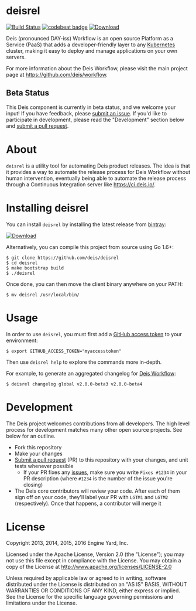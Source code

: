 # deisrel

[![Build Status](https://travis-ci.org/deis/deisrel.svg?branch=master)](https://travis-ci.org/deis/deisrel)
[![codebeat badge](https://codebeat.co/badges/46e06b60-7e4c-4daf-875b-c7c07ee56035)](https://codebeat.co/projects/github-com-deis-deisrel)
[![Download](https://api.bintray.com/packages/deis/deisci/deisrel/images/download.svg) ](https://bintray.com/deis/deisci/deisrel/_latestVersion)

Deis (pronounced DAY-iss) Workflow is an open source Platform as a Service (PaaS) that adds a
developer-friendly layer to any [Kubernetes](http://kubernetes.io) cluster, making it easy to
deploy and manage applications on your own servers.

For more information about the Deis Workflow, please visit the main project page at
<https://github.com/deis/workflow>.

## Beta Status

This Deis component is currently in beta status, and we welcome your input! If you have feedback,
please [submit an issue][issues]. If you'd like to participate in development, please read the
"Development" section below and [submit a pull request][prs].

# About

`deisrel` is a utility tool for automating Deis product releases. The idea is that it provides a
way to automate the release process for Deis Workflow without human intervention, eventually being
able to automate the release process through a Continuous Integration server like <https://ci.deis.io/>.

# Installing deisrel

You can install `deisrel` by installing the latest release from [bintray](https://bintray.com/):

[![Download](https://api.bintray.com/packages/deis/deisci/deisrel/images/download.svg) ](https://bintray.com/deis/deisci/deisrel/_latestVersion)

Alternatively, you can compile this project from source using Go 1.6+:

	$ git clone https://github.com/deis/deisrel
	$ cd deisrel
	$ make bootstrap build
	$ ./deisrel

Once done, you can then move the client binary anywhere on your PATH:

	$ mv deisrel /usr/local/bin/

# Usage

In order to use `deisrel`, you must first add a [GitHub access token](https://github.com/settings/tokens) to your environment:

	$ export GITHUB_ACCESS_TOKEN="myaccesstoken"

Then use `deisrel help` to explore the commands more in-depth.

For example, to generate an aggregated changelog for [Deis Workflow][workflow]:

	$ deisrel changelog global v2.0.0-beta3 v2.0.0-beta4

# Development

The Deis project welcomes contributions from all developers. The high level process for development matches many other open source projects. See below for an outline.

* Fork this repository
* Make your changes
* [Submit a pull request][prs] (PR) to this repository with your changes, and unit tests whenever possible
	* If your PR fixes any [issues][issues], make sure you write `Fixes #1234` in your PR description (where `#1234` is the number of the issue you're closing)
* The Deis core contributors will review your code. After each of them sign off on your code, they'll label your PR with `LGTM1` and `LGTM2` (respectively). Once that happens, a contributor will merge it

# License

Copyright 2013, 2014, 2015, 2016 Engine Yard, Inc.

Licensed under the Apache License, Version 2.0 (the "License"); you may not use this file except in compliance with the License. You may obtain a copy of the License at <http://www.apache.org/licenses/LICENSE-2.0>

Unless required by applicable law or agreed to in writing, software distributed under the License is distributed on an "AS IS" BASIS, WITHOUT WARRANTIES OR CONDITIONS OF ANY KIND, either express or implied. See the License for the specific language governing permissions and limitations under the License.


[issues]: https://github.com/deis/deisrel/issues
[prs]: https://github.com/deis/deisrel/pulls
[workflow]: https://github.com/deis/workflow
